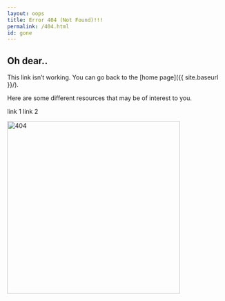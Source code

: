 ```yaml
---
layout: oops
title: Error 404 (Not Found)!!!
permalink: /404.html
id: gone
---
```


<h2>Oh dear..</h2>
This link isn’t working. You can go back to the [home page]({{ site.baseurl }}/).

Here are some different resources that may be of interest to you.

link 1
link 2

<img src="{{ site.baseurl }}/images/404.jpg" alt="404" style="width: 400px;">
